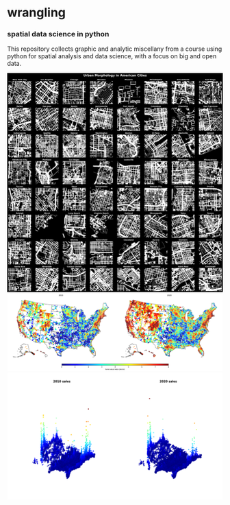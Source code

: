 # wrangling
### spatial data science in python

This repository collects graphic and analytic miscellany from a course using python for spatial analysis and data science, with a focus on big and open data.   

![](viz/urban-morphology.png)
![](viz/us_zip_series.png)
![](viz/us_3d_multiples.png)
